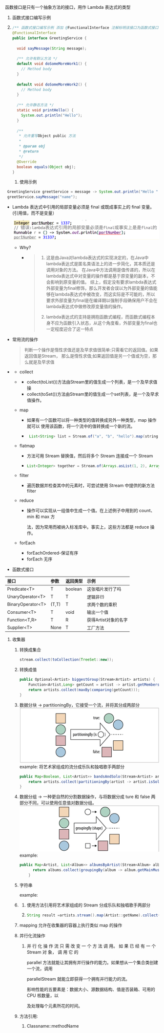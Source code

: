 函数接口是只有一个抽象方法的接口，用作 Lambda 表达式的类型  
1. 函数式接口编写示例

1. ```java
   /** 函数式接口编写示例 添加 @FunctionalInterface 注解标明该接口为函数式接口 */
   @FunctionalInterface
   public interface GreetingService {

     void sayMessage(String message);

     /** 允许有默认方法 */
     default void doSomeMoreWork1() {
       // Method body
     }

     default void doSomeMoreWork2() {
       // Method body
     }

     /** 允许静态方法 */
     static void printHello() {
       System.out.println("Hello");
     }

     /**
      * 允许重写Object public 方法
      *
      * @param obj
      * @return
      */
     @Override
     boolean equals(Object obj);
   }
   ```

   1. 使用示例

```java
 GreetingService greetService = message -> System.out.println("Hello " + message);
 greetService.sayMessage("name");
```

* Lambda 表达式中引用的局部变量必须是 final 或既成事实上的 final 变量。\(引用值，而不是变量）

  ![](/assets/final.png)

  * Why?

    * > 1. 这是由Java对lambda表达式的实现决定的，在Java中lambda表达式是匿名类语法上的进一步简化，其本质还是调用对象的方法。 
      >    在Java中方法调用是值传递的，所以在lambda表达式中对变量的操作都是基于原变量的副本，不会影响到原变量的值。
      >    综上，假定没有要求lambda表达式外部变量为final修饰，那么开发者会误以为外部变量的值能够在lambda表达式中被改变，而这实际是不可能的，所以要求外部变量为final是在编译期以强制手段确保用户不会在lambda表达式中做修改原变量值的操作。
      >
      > 2. lambda表达式的支持是拥抱函数式编程，而函数式编程本身不应为函数引入状态，从这个角度看，外部变量为final也一定程度迎合了这一特点

* 常用流的操作

  > 判断一个操作是惰性求值还是及早求值很简单:只需看它的返回值。如果返回值是Stream， 那么是惰性求值;如果返回值是另一个值或为空，那么就是及早求值

* * collect
  * * collect\(toList\(\)\)方法由Stream里的值生成一个列表，是一个及早求值操
    * collect\(toSet\(\)\)方法由Stream里的值生成一个set列表，是一个及早求值操作。
  * map

    * 如果有一个函数可以将一种类型的值转换成另外一种类型，map 操作就可以 使用该函数，将一个流中的值转换成一个新的流。

    * ```java
       List<String> list = Stream.of("a", "b", "hello").map(string -> string.toUpperCase()).collect(Collectors.toList());
      ```

  * flatmap

    * 方法可用 Stream 替换值，然后将多个 Stream 连接成一个 Stream

    * ```java
      List<Integer> together = Stream.of(Arrays.asList(1, 2), Arrays.asList(3, 4)).flatMap(Collection::stream).collect(Collectors.toList());
      ```

  * filter

    * 遍历数据并检查其中的元素时，可尝试使用 Stream 中提供的新方法 filter

  * reduce

    * 操作可以实现从一组值中生成一个值。在上述例子中用到的 count、min 和 max 方

      法，因为常用而被纳入标准库中。事实上，这些方法都是 reduce 操作。

  * forEach

    * forEachOrdered-保证有序
    * forEach 无序
* 函数式接口

| 接口 | 参数 | 返回类型 | 示例 |
| :--- | :--- | :--- | :--- |
| Predicate&lt;T&gt; | T | boolean | 这张唱片发行了吗 |
| UnaryOperator&lt;T&gt; | T | T | 逻辑非\(!\) |
| BinaryOperator&lt;T&gt; | \(T,T\) | T | 求两个数的乘积 |
| Consumer&lt;T&gt; | T | void | 输出一个值 |
| Function&lt;T,R&gt; | T | R | 获得Artist对象的名字 |
| Supplier&lt;T&gt; | None | T | 工厂方法 |

1. 收集器

   1. 转换成集合

      ```java
      stream.collect(toCollection(TreeSet::new));
      ```

   2. 转换成值

      ```java
      public Optional<Artist> biggestGroup(Stream<Artist> artists) {
          Function<Artist,Long> getCount = artist -> artist.getMembers().count();
          return artists.collect(maxBy(comparing(getCount)));
      }
      ```

   3. 数据分块 -&gt; partitioningBy，它接受一个流，并将其分成两部分![](/assets/partitioningBy.png)example: 将艺术家组成的流分成乐队和独唱歌手两部分

      ```java
      public Map<Boolean, List<Artist>> bandsAndSolo(Stream<Artist> artists) {
          return artists.collect(partitioningBy(artist -> artist.isSolo()));
      }
      ```

   4. 数据分组 -&gt; 一种更自然的分割数据操作，与将数据分成 ture 和 false 两部分不同，可以使用任意值对数据分组。![](/assets/groupingBy.png)example:

      ```java
      public Map<Artist, List<Album>> albumsByArtist(Stream<Album> albums) {
            return albums.collect(groupingBy(album -> album.getMainMusician()));
          }
      ```

   5. 字符串

      example:

   6. 1. 使用方法引用将艺术家组成的 Stream 分成乐队和独唱歌手两部分
      2. ```java
         String result =artists.stream().map(Artist::getName).collect(Collectors.joining(", ", "[", "]"));
         ```
   7. mapping 允许在收集器的容器上执行类似 map 的操作

   8. 并行化流操作

      1. 并 行 化 操 作 流 只 需 改 变 一 个 方 法 调 用。 如 果 已 经 有 一 个 Stream 对 象， 调 用 它 的

         parallel 方法就能让其拥有并行操作的能力。如果想从一个集合类创建一个流，调用

         parallelStream 就能立即获得一个拥有并行能力的流。

         影响性能的五要素是：数据大小、源数据结构、值是否装箱、可用的 CPU 核数量，以

         及处理每个元素所花的时间。

   9. 方法引用:

      1. Classname::methodName



